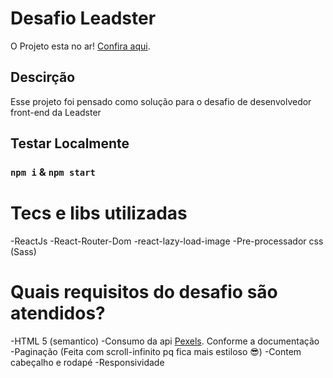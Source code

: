 # Desafio Leadster

O Projeto esta no ar! [Confira aqui](https://private-leadster.vercel.app/).

## Descirção

Esse projeto foi pensado como solução para o desafio de desenvolvedor front-end da Leadster

## Testar Localmente
### `npm i` & `npm start`

# Tecs e libs utilizadas

-ReactJs 
-React-Router-Dom 
-react-lazy-load-image 
-Pre-processador css (Sass) 

# Quais requisitos do desafio são atendidos?

-HTML 5 (semantico)
-Consumo da api [Pexels](https://www.pexels.com/api/documentation/#photos). Conforme a documentação 
-Paginação (Feita com scroll-infinito pq fica mais estiloso 😎)
-Contem cabeçalho e rodapé
-Responsividade

